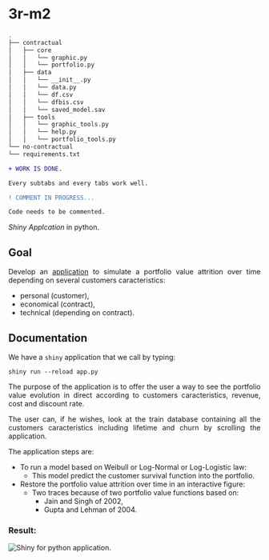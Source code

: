 # 3r-m2

```bash
.
├── contractual
│   ├── core
│   │   └── graphic.py
│   │   └── portfolio.py
│   ├── data
│   │   └── __init__.py
│   │   └── data.py
│   │   └── df.csv
│   │   └── dfbis.csv
│   │   └── saved_model.sav
│   ├── tools
│   │   └── graphic_tools.py
│   │   └── help.py
│   │   └── portfolio_tools.py
└── no-contractual
└── requirements.txt
```

```diff
+ WORK IS DONE.

Every subtabs and every tabs work well.

! COMMENT IN PROGRESS...

Code needs to be commented.
```


_Shiny Applcation_ in python.

## Goal

<div style="text-align: justify">

Develop an [application](https://alexisvte.shinyapps.io/contractual-portfolio-value-app/?_ga=2.149677491.462710402.1681053594-1612834766.1681053594) to simulate a portfolio value attrition over time depending on several customers caracteristics:

- personal (customer),
- economical (contract),
- technical (depending on contract).

## Documentation

We have a `shiny` application that we call by typing:

```shell
shiny run --reload app.py
```

The purpose of the application is to offer the user a way to see the portfolio value evolution in direct according to customers caracteristics, revenue, cost and discount rate.

The user can, if he wishes, look at the train database containing all the customers caracteristics including lifetime and churn by scrolling the application.

The application steps are:

- To run a model based on Weibull or Log-Normal or Log-Logistic law:
     - This model predict the customer survival function into the portfolio.
- Restore the portfolio value attrition over time in an interactive figure:
     - Two traces because of two portfolio value functions based on:
          - Jain and Singh of 2002,
          - Gupta and Lehman of 2004.

### Result:

![Shiny for python application.](https://user-images.githubusercontent.com/82931295/230781253-2577d6d5-fef8-4205-a9b8-9590b02ccde3.png)

</div>
